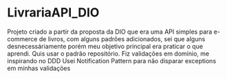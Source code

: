 # LivrariaAPI_DIO
Projeto criado a partir da proposta da DIO que era uma API simples para e-commerce de livros, com alguns padrões adicionados, sei que alguns desnecessáriamente porém meu objetivo principal era praticar o que aprendi.
Quis usar o padrão repositório.
Fiz validações em domínio, me inspirando no DDD
Usei Notification Pattern para não disparar exceptions em minhas validações
